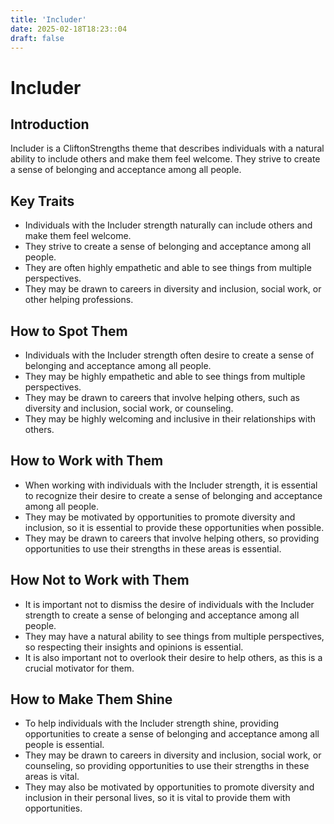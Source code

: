 ```yaml
---
title: 'Includer'
date: 2025-02-18T18:23::04
draft: false
---
```


# Includer

## Introduction

Includer is a CliftonStrengths theme that describes individuals with a natural ability to include others and make them feel welcome. They strive to create a sense of belonging and acceptance among all people.

## Key Traits

- Individuals with the Includer strength naturally can include others and make them feel welcome.
- They strive to create a sense of belonging and acceptance among all people.
- They are often highly empathetic and able to see things from multiple perspectives.
- They may be drawn to careers in diversity and inclusion, social work, or other helping professions.

## How to Spot Them

- Individuals with the Includer strength often desire to create a sense of belonging and acceptance among all people.
- They may be highly empathetic and able to see things from multiple perspectives.
- They may be drawn to careers that involve helping others, such as diversity and inclusion, social work, or counseling.
- They may be highly welcoming and inclusive in their relationships with others.

## How to Work with Them

- When working with individuals with the Includer strength, it is essential to recognize their desire to create a sense of belonging and acceptance among all people.
- They may be motivated by opportunities to promote diversity and inclusion, so it is essential to provide these opportunities when possible.
- They may be drawn to careers that involve helping others, so providing opportunities to use their strengths in these areas is essential.

## How Not to Work with Them

- It is important not to dismiss the desire of individuals with the Includer strength to create a sense of belonging and acceptance among all people.
- They may have a natural ability to see things from multiple perspectives, so respecting their insights and opinions is essential.
- It is also important not to overlook their desire to help others, as this is a crucial motivator for them.

## How to Make Them Shine

- To help individuals with the Includer strength shine, providing opportunities to create a sense of belonging and acceptance among all people is essential.
- They may be drawn to careers in diversity and inclusion, social work, or counseling, so providing opportunities to use their strengths in these areas is vital.
- They may also be motivated by opportunities to promote diversity and inclusion in their personal lives, so it is vital to provide them with opportunities.
